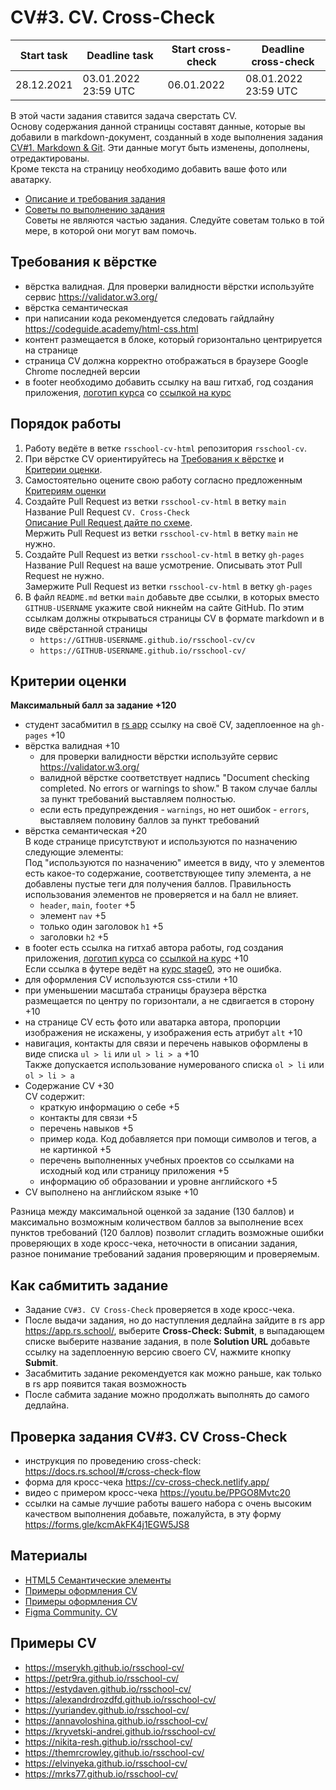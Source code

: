 # CV#3. CV. Cross-Check

| Start task | Deadline task        | Start cross-check | Deadline cross-check |
|------------|----------------------|-------------------|----------------------|
| 28.12.2021 | 03.01.2022 23:59 UTC | 06.01.2022        | 08.01.2022 23:59 UTC |

В этой части задания ставится задача сверстать CV.  
Основу содержания данной страницы составят данные, которые вы добавили в markdown-документ, созданный в ходе выполнения задания [CV#1. Markdown & Git](git-markdown.md). Эти данные могут быть изменены, дополнены, отредактированы.  
Кроме текста на страницу необходимо добавить ваше фото или аватарку.  

- [Описание и требования задания](cv.md)
- [Советы по выполнению задания](cv-stage0-hints.md)  
Советы не являются частью задания. Следуйте советам только в той мере, в которой они могут вам помочь.

## Требования к вёрстке
- вёрстка валидная. Для проверки валидности вёрстки используйте сервис https://validator.w3.org/
- вёрстка семантическая
- при написании кода рекомендуется следовать гайдлайну https://codeguide.academy/html-css.html
- контент размещается в блоке, который горизонтально центрируется на странице
- страница СV должна корректно отображаться в браузере Google Chrome последней версии
- в footer необходимо добавить ссылку на ваш гитхаб, год создания приложения, [логотип курса](https://rs.school/images/rs_school_js.svg) со [ссылкой на курс](https://rs.school/js/)

## Порядок работы
1. Работу ведёте в ветке `rsschool-cv-html` репозитория `rsschool-cv`.
2. При вёрстке CV ориентируйтесь на [Требования к вёрстке](#требования-к-вёрстке) и [Критерии оценки](#критерии-оценки).  
3. Самостоятельно оцените свою работу согласно предложенным [Критериям оценки](#критерии-оценки)
4. Создайте Pull Request из ветки `rsschool-cv-html` в ветку `main`  
Название Pull Request `CV. Cross-Check`  
[Описание Pull Request дайте по схеме](https://docs.rs.school/#/pull-request-review-process?id=Требования-к-pull-request-pr).  
Мержить Pull Request из ветки `rsschool-cv-html` в ветку `main` не нужно.
5. Создайте Pull Request из ветки `rsschool-cv-html` в ветку `gh-pages`  
Название Pull Request на ваше усмотрение. Описывать этот Pull Request не нужно.  
Замержите Pull Request из ветки `rsschool-cv-html` в ветку `gh-pages`  
6. В файл `README.md` ветки `main` добавьте две ссылки, в которых вместо `GITHUB-USERNAME` укажите свой никнейм на сайте GitHub. По этим ссылкам должны открываться страницы CV в формате markdown и в виде свёрстанной страницы
    - `https://GITHUB-USERNAME.github.io/rsschool-cv/cv`  
    - `https://GITHUB-USERNAME.github.io/rsschool-cv/`

## Критерии оценки
**Максимальный балл за задание +120**

- студент засабмитил в [rs app](https://app.rs.school/course/student/cross-check-submit?course=js-fe-preschool) ссылку на своё CV, задеплоенное на `gh-pages` +10
- вёрстка валидная +10  
   - для проверки валидности вёрстки используйте сервис https://validator.w3.org/  
   - валидной вёрстке соответствует надпись "Document checking completed. No errors or warnings to show." В таком случае баллы за пункт требований выставляем полностью.
   - если есть предупреждения - `warnings`, но нет ошибок - `errors`, выставляем половину баллов за пункт требований
- вёрстка семантическая +20  
  В коде странице присутствуют и используются по назначению следующие элементы:  
  Под "используются по назначению" имеется в виду, что у элементов есть какое-то содержание, соответствующее типу элемента, а не добавлены пустые теги для получения баллов. Правильность использования элементов не проверяется и на балл не влияет.
   - `header`, `main`, `footer` +5
   - элемент `nav` +5    
   - только один заголовок `h1` +5
   - заголовки `h2` +5  
- в footer есть ссылка на гитхаб автора работы, год создания приложения, [логотип курса](https://rs.school/images/rs_school_js.svg) со [ссылкой на курс](https://rs.school/js/) +10  
Если ссылка в футере ведёт на [курс stage0](https://rs.school/js-stage0/), это не ошибка.
- для оформления СV используются css-стили +10
- при уменьшении масштаба страницы браузера вёрстка размещается по центру по горизонтали, а не сдвигается в сторону +10
- на странице СV есть фото или аватарка автора, пропорции изображения не искажены, у изображения есть атрибут `alt` +10
- навигация, контакты для связи и перечень навыков оформлены в виде списка `ul > li` или `ul > li > a` +10  
Также допускается использование нумерованого списка `ol > li` или `ol > li > a` 
- Содержание CV +30  
  CV содержит:
   - краткую информацию о себе +5
   - контакты для связи +5
   - перечень навыков +5
   - пример кода. Код добавляется при помощи символов и тегов, а не картинкой +5
   - перечень выполненных учебных проектов со ссылками на исходный код или страницу приложения +5
   - информацию об образовании и уровне английского +5
- CV выполнено на английском языке +10

Разница между максимальной оценкой за задание (130 баллов) и максимально возможным количеством баллов за выполнение всех пунктов требований (120 баллов) позволит сгладить возможные ошибки проверяющих в ходе кросс-чека, неточности в описании задания, разное понимание требований задания проверяющим и проверяемым.

## Как сабмитить задание
- Задание `CV#3. CV Cross-Check` проверяется в ходе кросс-чека.  
- После выдачи задания, но до наступления дедлайна зайдите в rs app https://app.rs.school/, выберите **Cross-Check: Submit**, в выпадающем списке выберите название задания, в поле **Solution URL** добавьте ссылку на задеплоенную версию своего CV, нажмите кнопку **Submit**.  
- Засабмитить задание рекомендуется как можно раньше, как только в rs app появится такая возможность
- После сабмита задание можно продолжать выполнять до самого дедлайна.

## Проверка задания CV#3. CV Cross-Check
- инструкция по проведению cross-check: https://docs.rs.school/#/cross-check-flow
- форма для кросс-чека https://cv-cross-check.netlify.app/
- видео с примером кросс-чека https://youtu.be/PPGO8Mvtc20
- ссылки на самые лучшие работы вашего набора с очень высоким качеством выполнения добавьте, пожалуйста, в эту форму https://forms.gle/kcmAkFK4j1EGW5JS8

## Материалы
- [HTML5 Семантические элементы](https://html5css.ru/html/html5_semantic_elements.php)
- [Примеры оформления CV](https://www.freepik.com/free-photos-vectors/cv-template)
- [Примеры оформления CV](https://www.canva.com/resumes/templates/)
- [Figma Community. CV](https://www.figma.com/community/search?model_type=hub_files&q=cv)

## Примеры CV
- https://mserykh.github.io/rsschool-cv/
- https://petr9ra.github.io/rsschool-cv/
- https://estydaven.github.io/rsschool-cv/
- https://alexandrdrozdfd.github.io/rsschool-cv/
- https://yuriandev.github.io/rsschool-cv/
- https://annavoloshina.github.io/rsschool-cv/
- https://kryvetski-andrei.github.io/rsschool-cv/
- https://nikita-resh.github.io/rsschool-cv/
- https://themrcrowley.github.io/rsschool-cv/
- https://elvinyeka.github.io/rsschool-cv/
- https://mrks77.github.io/rsschool-cv/

